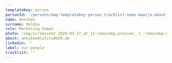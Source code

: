 ```yaml
---
templateKey: person
personId: '/persons/map-templatekey-person-tracklist-name-maarja-about-maarja-pehk-gmail-com-personid-uuid-photo-img-maarja-pehk-png-label-our-people-role-human-surname-pehk-linkedin-1/'
name: Anniken
surname: Haldna
role: Marketing Human
photo: /img/screenshot_2020-03-27_at_12-removebg-preview__1_-removebg-preview.png
about: anniken@latitude59.ee
linkedin: ''
label: our-people
tracklist: ''
---
```

